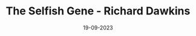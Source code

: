 ---
layout: none
title: "The Selfish Gene - Richard Dawkins"
img: assets/img/covers/OL48120570M-M.jpg
date: 19-09-2023
category: Non-fiction
redirect: https://www.goodreads.com/book/show/61535.The_Selfish_Gene
---
